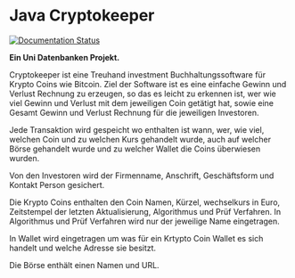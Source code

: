 # Java Cryptokeeper

[![Documentation Status](https://readthedocs.org/projects/java-cryptokeeper/badge/?version=latest)](http://java-cryptokeeper.readthedocs.io/de/latest/?badge=latest)

**Ein Uni Datenbanken Projekt.**

Cryptokeeper ist eine Treuhand investment Buchhaltungssoftware für Krypto Coins wie Bitcoin. Ziel der Software ist es eine einfache Gewinn und Verlust Rechnung zu erzeugen, so das es leicht zu erkennen ist, wer wie viel Gewinn und Verlust mit dem jeweiligen Coin getätigt hat, sowie eine Gesamt Gewinn und Verlust Rechnung für die jeweiligen Investoren.

Jede Transaktion wird gespeicht wo enthalten ist wann, wer, wie viel, welchen Coin und zu welchen Kurs gehandelt wurde, auch auf welcher Börse gehandelt wurde und zu welcher Wallet die Coins überwiesen wurden.

Von den Investoren wird der Firmenname, Anschrift, Geschäftsform und Kontakt Person gesichert.

Die Krypto Coins enthalten den Coin Namen, Kürzel, wechselkurs in Euro, Zeitstempel der letzten Aktualisierung, Algorithmus und Prüf Verfahren. In Algorithmus und Prüf Verfahren wird nur der jeweilige Name eingetragen.

In Wallet wird eingetragen um was für ein Krtypto Coin Wallet es sich handelt und welche Adresse sie besitzt.

Die Börse enthält einen Namen und URL.
